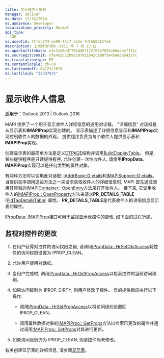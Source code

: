 ```yaml
---
title: 显示收件人信息
manager: soliver
ms.date: 11/16/2014
ms.audience: Developer
localization_priority: Normal
api_type:
- COM
ms.assetid: 7ffec274-ee90-44c7-ab2e-7dfb502517a6
description: 上次修改时间：2011 年 7 月 23 日
ms.openlocfilehash: e1c31e5edf702dd8f172f67e7055a96ae4cfff1c
ms.sourcegitcommit: 8fe462c32b91c87911942c188f3445e85a54137c
ms.translationtype: MT
ms.contentlocale: zh-CN
ms.lasthandoff: 04/23/2019
ms.locfileid: "32337035"
---
```

# <a name="displaying-recipient-information"></a>显示收件人信息

**适用于**：Outlook 2013 | Outlook 2016 
  
MAPI 提供了一个用于显示收件人详细信息的通用对话框。 "详细信息" 对话框是从显示表和**IMAPIProp**实现创建的。 显示表描述了详细信息显示和**IMAPIProp**实现控制收件人的数据的外观。 提供程序负责为每个收件人提供显示表和**IMAPIProp**实现。 
  
创建显示表的最简单方法是定义[DTPAGE](dtpage.md)结构并调用[BuildDisplayTable](builddisplaytable.md)。 但是, 某些提供程序是只读提供程序, 允许创建一次性收件人, 请使用**IPropData**。 **IMAPIProp**实现可以是任何类型的属性对象。 
  
有两种方法可以调用此对话框: [IAddrBook::D etails](iaddrbook-details.md)和[IMAPISupport::D etails](imapisupport-details.md)。 当提供程序调用这些方法之一来请求获取收件人的详细信息时, MAPI 首先通过调用其容器的[IMAPIContainer:: OpenEntry](imapicontainer-openentry.md)方法来打开收件人。 接下来, 它调用收件人的[IMAPIProp:: OpenProperty](imapiprop-openproperty.md)方法来请求**PR_DETAILS_TABLE** ([PidTagDetailsTable](pidtagdetailstable-canonical-property.md)) 属性。 **PR_DETAILS_TABLE**是代表收件人的详细信息显示表的属性。 
  
[IPropData: IMAPIProp](ipropdataimapiprop.md)接口可用于监视显示表控件的更改, 如下面的过程所述。 
  
## <a name="monitor-changes-to-a-control"></a>监视对控件的更改
  
1. 在用户获得对控件的访问权限之前, 请调用[IPropData:: HrSetObjAccess](ipropdata-hrsetobjaccess.md)将控件的访问权限设置为 IPROP_CLEAN。 
    
2. 允许用户使用对话框。 
    
3. 当用户完成时, 调用[IPropData:: HrGetPropAccess](ipropdata-hrgetpropaccess.md)以检索控件的当前访问级别。 
    
4. 如果访问级别为 IPROP_DIRTY, 则用户修改了控件。 您的提供商应执行以下操作:
    
   - 调用[IPropData:: HrSetPropAccess](ipropdata-hrsetpropaccess.md)以将访问级别设置回 IPROP_CLEAN。 
    
   - 调用属性数据对象的[IMAPIProp:: GetProps](imapiprop-getprops.md)方法以检索已更改的属性并通过调用[IMAPIProp:: SetProps](imapiprop-setprops.md)对其进行更新。
    
5. 如果访问级别仍为 IPROP_CLEAN, 则该控件尚未修改。 
    
有关创建显示表的详细信息, 请参阅[显示表](display-tables.md)。
  

